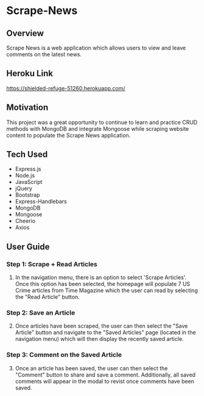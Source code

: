 # Scrape-News

## Overview
Scrape News is a web application which allows users to view and leave comments on the latest news.

## Heroku Link
https://shielded-refuge-51260.herokuapp.com/

## Motivation 
This project was a great opportunity to continue to learn and practice CRUD methods with MongoDB and integrate Mongoose while scraping website content to populate the Scrape News application. 

## Tech Used
* Express.js
* Node.js
* JavaScript
* jQuery
* Bootstrap 
* Express-Handlebars
* MongoDB
* Mongoose
* Cheerio
* Axios

## User Guide

### Step 1: Scrape + Read Articles 
1. In the navigation menu, there is an option to select 'Scrape Articles'. Once this option has been selected, the homepage will populate 7 US Crime articles from Time Magazine which the user can read by selecting the "Read Article" button. 

### Step 2: Save an Article
2. Once articles have been scraped, the user can then select the "Save Article" button and navigate to the "Saved Articles" page (located in the navigation menu) which will then display the recently saved article. 

### Step 3: Comment on the Saved Article
3. Once an article has been saved, the user can then select the "Comment" button to share and save a comment. Additionally, all saved comments will appear in the modal to revist once comments have been saved. 


